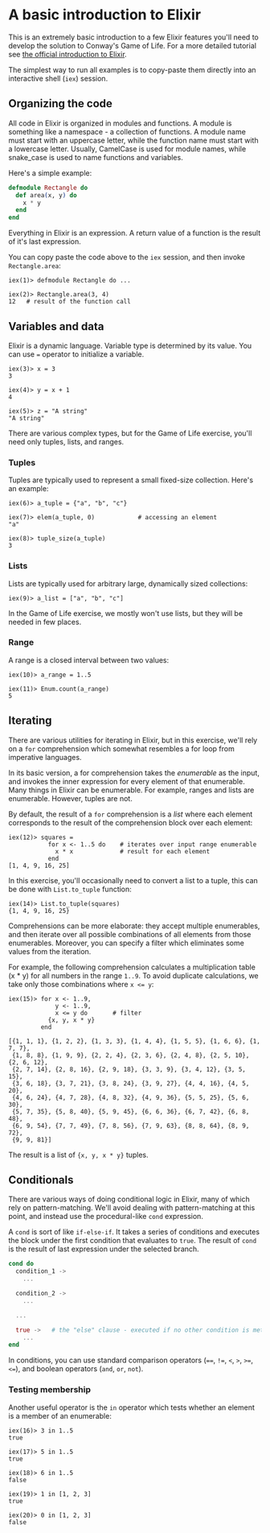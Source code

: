 # A basic introduction to Elixir

This is an extremely basic introduction to a few Elixir features you'll need to develop the solution to Conway's Game of Life. For a more detailed tutorial see [the official introduction to Elixir](http://elixir-lang.org/getting-started/introduction.html).

The simplest way to run all examples is to copy-paste them directly into an interactive shell (`iex`) session.

## Organizing the code

All code in Elixir is organized in modules and functions. A module is something like a namespace - a collection of functions. A module name must start with an uppercase letter, while the function name must start with a lowercase letter. Usually, CamelCase is used for module names, while snake_case is used to name functions and variables.

Here's a simple example:

```elixir
defmodule Rectangle do
  def area(x, y) do
    x * y
  end
end
```

Everything in Elixir is an expression. A return value of a function is the result of it's last expression.

You can copy paste the code above to the `iex` session, and then invoke `Rectangle.area`:

```
iex(1)> defmodule Rectangle do ...

iex(2)> Rectangle.area(3, 4)
12   # result of the function call
```

## Variables and data

Elixir is a dynamic language. Variable type is determined by its value. You can use `=` operator to initialize a variable.

```
iex(3)> x = 3
3

iex(4)> y = x + 1
4

iex(5)> z = "A string"
"A string"
```

There are various complex types, but for the Game of Life exercise, you'll need only tuples, lists, and ranges.

### Tuples

Tuples are typically used to represent a small fixed-size collection. Here's an example:

```
iex(6)> a_tuple = {"a", "b", "c"}

iex(7)> elem(a_tuple, 0)            # accessing an element
"a"

iex(8)> tuple_size(a_tuple)
3
```

### Lists

Lists are typically used for arbitrary large, dynamically sized collections:

```
iex(9)> a_list = ["a", "b", "c"]
```

In the Game of Life exercise, we mostly won't use lists, but they will be needed in few places.

### Range

A range is a closed interval between two values:

```
iex(10)> a_range = 1..5

iex(11)> Enum.count(a_range)
5
```

## Iterating

There are various utilities for iterating in Elixir, but in this exercise, we'll rely on a `for` comprehension which somewhat resembles a for loop from imperative languages.

In its basic version, a for comprehension takes the _enumerable_ as the input, and invokes the inner expression for every element of that enumerable. Many things in Elixir can be enumerable. For example, ranges and lists are enumerable. However, tuples are not.

By default, the result of a `for` comprehension is a _list_ where each element corresponds to the result of the comprehension block over each element:

```
iex(12)> squares =
           for x <- 1..5 do    # iterates over input range enumerable
             x * x             # result for each element
           end
[1, 4, 9, 16, 25]
```

In this exercise, you'll occasionally need to convert a list to a tuple, this can be done with `List.to_tuple` function:

```
iex(14)> List.to_tuple(squares)
{1, 4, 9, 16, 25}
```

Comprehensions can be more elaborate: they accept multiple enumerables, and then iterate over all possible combinations of all elements from those enumerables. Moreover, you can specify a filter which eliminates some values from the iteration.

For example, the following comprehension calculates a multiplication table (x * y) for all numbers in the range `1..9`. To avoid duplicate calculations, we take only those combinations where `x <= y`:

```
iex(15)> for x <- 1..9,
             y <- 1..9,
             x <= y do       # filter
           {x, y, x * y}
         end

[{1, 1, 1}, {1, 2, 2}, {1, 3, 3}, {1, 4, 4}, {1, 5, 5}, {1, 6, 6}, {1, 7, 7},
 {1, 8, 8}, {1, 9, 9}, {2, 2, 4}, {2, 3, 6}, {2, 4, 8}, {2, 5, 10}, {2, 6, 12},
 {2, 7, 14}, {2, 8, 16}, {2, 9, 18}, {3, 3, 9}, {3, 4, 12}, {3, 5, 15},
 {3, 6, 18}, {3, 7, 21}, {3, 8, 24}, {3, 9, 27}, {4, 4, 16}, {4, 5, 20},
 {4, 6, 24}, {4, 7, 28}, {4, 8, 32}, {4, 9, 36}, {5, 5, 25}, {5, 6, 30},
 {5, 7, 35}, {5, 8, 40}, {5, 9, 45}, {6, 6, 36}, {6, 7, 42}, {6, 8, 48},
 {6, 9, 54}, {7, 7, 49}, {7, 8, 56}, {7, 9, 63}, {8, 8, 64}, {8, 9, 72},
 {9, 9, 81}]
```
The result is a list of `{x, y, x * y}` tuples.

## Conditionals

There are various ways of doing conditional logic in Elixir, many of which rely on pattern-matching. We'll avoid dealing with pattern-matching at this point, and instead use the procedural-like `cond` expression.

A `cond` is sort of like `if-else-if`. It takes a series of conditions and executes the block under the first condition that evaluates to `true`. The result of `cond` is the result of last expression under the selected branch.

```Elixir
cond do
  condition_1 ->
    ...

  condition_2 ->
    ...

  ...

  true ->   # the "else" clause - executed if no other condition is met
    ...
end
```

In conditions, you can use standard comparison operators (`==`, `!=`, `<`, `>`, `>=`, `<=`), and boolean operators (`and`, `or`, `not`).

### Testing membership

Another useful operator is the `in` operator which tests whether an element is a member of an enumerable:

```
iex(16)> 3 in 1..5
true

iex(17)> 5 in 1..5
true

iex(18)> 6 in 1..5
false

iex(19)> 1 in [1, 2, 3]
true

iex(20)> 0 in [1, 2, 3]
false
```